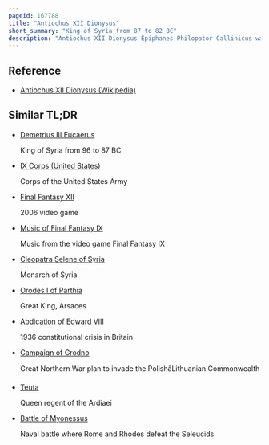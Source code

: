 ```yaml
---
pageid: 167788
title: "Antiochus XII Dionysus"
short_summary: "King of Syria from 87 to 82 BC"
description: "Antiochus XII Dionysus Epiphanes Philopator Callinicus was a Hellenistic Seleucid monarch who reigned as King of Syria between 87 and 82 BC. The youngest son of Antiochus VIII and, most likely, his Egyptian wife Tryphaena, Antiochus XII lived during a period of civil war between his father and his uncle Antiochus IX, which ended with the assassination of Antiochus VIII in 96 BC. The four Brothers laid Claim to the Throne eliminated antiochus ix as Claimant and waged War against his Heir Antiochus X."
---
```


## Reference

- [Antiochus XII Dionysus (Wikipedia)](https://en.wikipedia.org/?curid=167788)

## Similar TL;DR

- [Demetrius III Eucaerus](/tldr/en/demetrius-iii-eucaerus)

  King of Syria from 96 to 87 BC

- [IX Corps (United States)](/tldr/en/ix-corps-united-states)

  Corps of the United States Army

- [Final Fantasy XII](/tldr/en/final-fantasy-xii)

  2006 video game

- [Music of Final Fantasy IX](/tldr/en/music-of-final-fantasy-ix)

  Music from the video game Final Fantasy IX

- [Cleopatra Selene of Syria](/tldr/en/cleopatra-selene-of-syria)

  Monarch of Syria

- [Orodes I of Parthia](/tldr/en/orodes-i-of-parthia)

  Great King, Arsaces

- [Abdication of Edward VIII](/tldr/en/abdication-of-edward-viii)

  1936 constitutional crisis in Britain

- [Campaign of Grodno](/tldr/en/campaign-of-grodno)

  Great Northern War plan to invade the PolishâLithuanian Commonwealth

- [Teuta](/tldr/en/teuta)

  Queen regent of the Ardiaei

- [Battle of Myonessus](/tldr/en/battle-of-myonessus)

  Naval battle where Rome and Rhodes defeat the Seleucids
